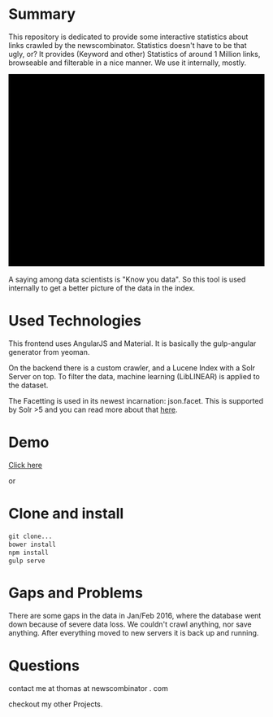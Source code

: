# Summary
This repository is dedicated to provide some interactive statistics about links crawled by the newscombinator. Statistics doesn't have to be that ugly, or? It provides (Keyword and other) Statistics of around 1 Million links, browseable and filterable in a nice manner. We use it internally, mostly. 

![newscombinator-stats](https://github.com/tomw1808/newscombinator-stats/blob/master/src/assets/images/demo.gif "Newscombinator Stats Demo")

A saying among data scientists is "Know you data". So this tool is used internally to get a better picture of the data in the index.

# Used Technologies
This frontend uses AngularJS and Material. It is basically the gulp-angular generator from yeoman.

On the backend there is a custom crawler, and a Lucene Index with a Solr Server on top. To filter the data, machine learning (LibLINEAR) is applied to the dataset.

The Facetting is used in its newest incarnation: json.facet. This is supported by Solr >5 and you can read more about that [here](http://yonik.com/json-facet-api/).

# Demo

[Click here](http://tomw1808.github.io/newscombinator-stats/#/)

or

# Clone and install

    git clone...
    bower install
    npm install
    gulp serve
    
   
    
# Gaps and Problems
There are some gaps in the data in Jan/Feb 2016, where the database went down because of severe data loss. We couldn't crawl anything, nor save anything. After everything moved to new servers it is back up and running.

# Questions
contact me at thomas at newscombinator . com

checkout my other Projects.
